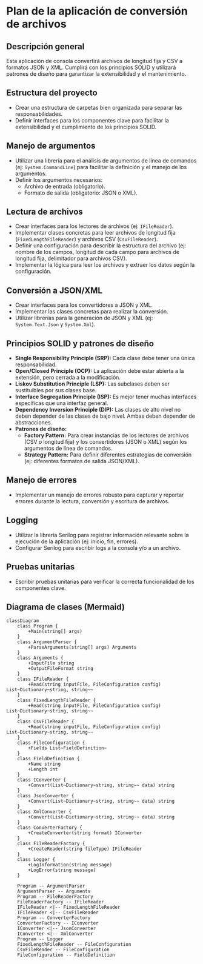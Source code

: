 # Plan de la aplicación de conversión de archivos

## Descripción general

Esta aplicación de consola convertirá archivos de longitud fija y CSV a formatos JSON y XML. Cumplirá con los principios SOLID y utilizará patrones de diseño para garantizar la extensibilidad y el mantenimiento.

## Estructura del proyecto

*   Crear una estructura de carpetas bien organizada para separar las responsabilidades.
*   Definir interfaces para los componentes clave para facilitar la extensibilidad y el cumplimiento de los principios SOLID.

## Manejo de argumentos

*   Utilizar una librería para el análisis de argumentos de línea de comandos (ej: `System.CommandLine`) para facilitar la definición y el manejo de los argumentos.
*   Definir los argumentos necesarios:
    *   Archivo de entrada (obligatorio).
    *   Formato de salida (obligatorio: JSON o XML).

## Lectura de archivos

*   Crear interfaces para los lectores de archivos (ej: `IFileReader`).
*   Implementar clases concretas para leer archivos de longitud fija (`FixedLengthFileReader`) y archivos CSV (`CsvFileReader`).
*   Definir una configuración para describir la estructura del archivo (ej: nombre de los campos, longitud de cada campo para archivos de longitud fija, delimitador para archivos CSV).
*   Implementar la lógica para leer los archivos y extraer los datos según la configuración.

## Conversión a JSON/XML

*   Crear interfaces para los convertidores a JSON y XML.
*   Implementar las clases concretas para realizar la conversión.
*   Utilizar librerías para la generación de JSON y XML (ej: `System.Text.Json` y `System.Xml`).

## Principios SOLID y patrones de diseño

*   **Single Responsibility Principle (SRP):** Cada clase debe tener una única responsabilidad.
*   **Open/Closed Principle (OCP):** La aplicación debe estar abierta a la extensión, pero cerrada a la modificación.
*   **Liskov Substitution Principle (LSP):** Las subclases deben ser sustituibles por sus clases base.
*   **Interface Segregation Principle (ISP):** Es mejor tener muchas interfaces específicas que una interfaz general.
*   **Dependency Inversion Principle (DIP):** Las clases de alto nivel no deben depender de las clases de bajo nivel. Ambas deben depender de abstracciones.
*   **Patrones de diseño:**
    *   **Factory Pattern:** Para crear instancias de los lectores de archivos (CSV o longitud fija) y los convertidores (JSON o XML) según los argumentos de línea de comandos.
    *   **Strategy Pattern:** Para definir diferentes estrategias de conversión (ej: diferentes formatos de salida JSON/XML).

## Manejo de errores

*   Implementar un manejo de errores robusto para capturar y reportar errores durante la lectura, conversión y escritura de archivos.

## Logging

*   Utilizar la librería Serilog para registrar información relevante sobre la ejecución de la aplicación (ej: inicio, fin, errores).
*   Configurar Serilog para escribir logs a la consola y/o a un archivo.

## Pruebas unitarias

*   Escribir pruebas unitarias para verificar la correcta funcionalidad de los componentes clave.

## Diagrama de clases (Mermaid)

```mermaid
classDiagram
    class Program {
        +Main(string[] args)
    }
    class ArgumentParser {
        +ParseArguments(string[] args) Arguments
    }
    class Arguments {
        +InputFile string
        +OutputFileFormat string
    }
    class IFileReader {
        +Read(string inputFile, FileConfiguration config) List~Dictionary~string, string~~
    }
    class FixedLengthFileReader {
        +Read(string inputFile, FileConfiguration config) List~Dictionary~string, string~~
    }
    class CsvFileReader {
        +Read(string inputFile, FileConfiguration config) List~Dictionary~string, string~~
    }
    class FileConfiguration {
        +Fields List~FieldDefinition~
    }
    class FieldDefinition {
        +Name string
        +Length int
    }
    class IConverter {
        +Convert(List~Dictionary~string, string~~ data) string
    }
    class JsonConverter {
        +Convert(List~Dictionary~string, string~~ data) string
    }
    class XmlConverter {
        +Convert(List~Dictionary~string, string~~ data) string
    }
    class ConverterFactory {
        +CreateConverter(string format) IConverter
    }
    class FileReaderFactory {
        +CreateReader(string fileType) IFileReader
    }
    class Logger {
        +LogInformation(string message)
        +LogError(string message)
    }

    Program -- ArgumentParser
    ArgumentParser -- Arguments
    Program -- FileReaderFactory
    FileReaderFactory -- IFileReader
    IFileReader <|-- FixedLengthFileReader
    IFileReader <|-- CsvFileReader
    Program -- ConverterFactory
    ConverterFactory -- IConverter
    IConverter <|-- JsonConverter
    IConverter <|-- XmlConverter
    Program -- Logger
    FixedLengthFileReader -- FileConfiguration
    CsvFileReader -- FileConfiguration
    FileConfiguration -- FieldDefinition